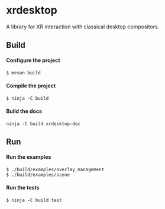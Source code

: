 # xrdesktop

A library for XR interaction with classical desktop compositors.

## Build

#### Configure the project
```
$ meson build
```

#### Compile the project
```
$ ninja -C build
```

#### Build the docs
```
ninja -C build xrdesktop-doc
```

## Run

#### Run the examples
```
$ ./build/examples/overlay_management
$ ./build/examples/scene
```

#### Run the tests
```
$ ninja -C build test
```
